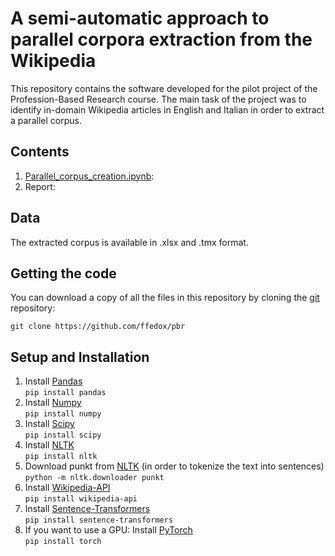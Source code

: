 # A semi-automatic approach to parallel corpora extraction from the Wikipedia

This repository contains the software developed for the pilot project of the Profession-Based Research course. The main task of the project was to identify in-domain Wikipedia articles in English and Italian in order to extract a parallel corpus.

## Contents

1. [Parallel_corpus_creation.ipynb](https://github.com/ffedox/pbr/blob/main/parallel_corpus_creation.ipynb):
2. Report:

## Data

The extracted corpus is available in .xlsx and .tmx format. 

## Getting the code

You can download a copy of all the files in this repository by cloning the
[git](https://git-scm.com/) repository:

    git clone https://github.com/ffedox/pbr

## Setup and Installation
1. Install [Pandas](https://pandas.pydata.org/) <br />
`pip install pandas` <br />
2. Install [Numpy](https://numpy.org/) <br />
`pip install numpy` <br />
3. Install [Scipy](https://scipy.org/) <br />
`pip install scipy` <br />
4. Install [NLTK](https://www.nltk.org/) <br />
`pip install nltk` <br />
5. Download punkt from [NLTK](https://www.nltk.org/nltk_data/) (in order to tokenize the text into sentences) <br />
`python -m nltk.downloader punkt` <br />
5. Install [Wikipedia-API](https://github.com/martin-majlis/Wikipedia-API) <br />
`pip install wikipedia-api` <br />
6. Install [Sentence-Transformers](https://github.com/UKPLab/sentence-transformers) <br />
`pip install sentence-transformers` <br />
7. If you want to use a GPU: Install [PyTorch](https://pytorch.org/) <br />
`pip install torch` <br />
